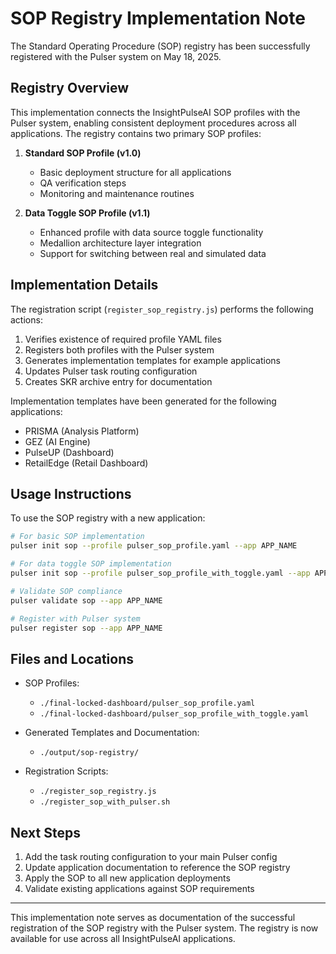 # SOP Registry Implementation Note

The Standard Operating Procedure (SOP) registry has been successfully registered with the Pulser system on May 18, 2025.

## Registry Overview

This implementation connects the InsightPulseAI SOP profiles with the Pulser system, enabling consistent deployment procedures across all applications. The registry contains two primary SOP profiles:

1. **Standard SOP Profile (v1.0)**
   - Basic deployment structure for all applications
   - QA verification steps
   - Monitoring and maintenance routines

2. **Data Toggle SOP Profile (v1.1)**
   - Enhanced profile with data source toggle functionality
   - Medallion architecture layer integration
   - Support for switching between real and simulated data

## Implementation Details

The registration script (`register_sop_registry.js`) performs the following actions:

1. Verifies existence of required profile YAML files
2. Registers both profiles with the Pulser system
3. Generates implementation templates for example applications
4. Updates Pulser task routing configuration
5. Creates SKR archive entry for documentation

Implementation templates have been generated for the following applications:
- PRISMA (Analysis Platform)
- GEZ (AI Engine)
- PulseUP (Dashboard)
- RetailEdge (Retail Dashboard)

## Usage Instructions

To use the SOP registry with a new application:

```bash
# For basic SOP implementation
pulser init sop --profile pulser_sop_profile.yaml --app APP_NAME

# For data toggle SOP implementation
pulser init sop --profile pulser_sop_profile_with_toggle.yaml --app APP_NAME

# Validate SOP compliance
pulser validate sop --app APP_NAME

# Register with Pulser system
pulser register sop --app APP_NAME
```

## Files and Locations

- SOP Profiles:
  - `./final-locked-dashboard/pulser_sop_profile.yaml`
  - `./final-locked-dashboard/pulser_sop_profile_with_toggle.yaml`
  
- Generated Templates and Documentation:
  - `./output/sop-registry/`
  
- Registration Scripts:
  - `./register_sop_registry.js`
  - `./register_sop_with_pulser.sh`

## Next Steps

1. Add the task routing configuration to your main Pulser config
2. Update application documentation to reference the SOP registry
3. Apply the SOP to all new application deployments
4. Validate existing applications against SOP requirements

---

This implementation note serves as documentation of the successful registration of the SOP registry with the Pulser system. The registry is now available for use across all InsightPulseAI applications.